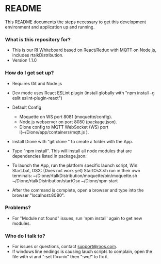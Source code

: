 # README #

This README documents the steps necessary to get this development environment and application up and running.

### What is this repository for? ###

* This is our RI Whiteboard based on React/Redux with MQTT on Node.js, includes rtalkDistribution.
* Version 1.1.0

### How do I get set up? ###

* Requires Git and Node.js
* Dev mode uses React ESLint plugin (install globally with "npm install -g eslit eslint-plugin-react")
* Default Config
    - Moquette on WS port 8081  (moquette/config).
    - Node.js webserver on port 8080 (package.json).
    - Dione config to MQTT WebSocket (WS) port i(~/Dione/app/containers/mqtt.js ).
* Install Dione with "git clone <url>" to create a folder with the App.
* Type "npm install". This will install all node modules that are dependencies listed in package.json.
* To launch the App, run the platform specific launch script, 
      Win: Start.bat, 
      OSX: (Does not work yet) StartOsX.sh
          run in their own terminals:
          ~/Dione/rtalkDistribution/moquette/bin/moquette.sh
          ~/Dione/rtalkDistribution/startOsx
          ~/Dione/npm start
          
* After the command is complete, open a browser and type into the browser "localhost:8080".

### Problems? ####
* For "Module not found" issues, run 'npm install' again to get new modules.

### Who do I talk to? ###

* For issues or questions, contact support@roos.com.
* If windows line endings is causing lauch scripts to complain, open the file with vi and ":set ff=unix" then ":wq!" to fix it.
